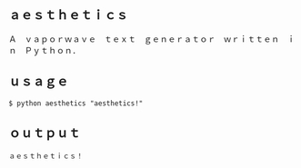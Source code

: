 ａｅｓｔｈｅｔｉｃｓ
---
Ａ　ｖａｐｏｒｗａｖｅ　ｔｅｘｔ　ｇｅｎｅｒａｔｏｒ　ｗｒｉｔｔｅｎ　ｉｎ　Ｐｙｔｈｏｎ．

ｕｓａｇｅ
---
`$ python aesthetics "aesthetics!"`

ｏｕｔｐｕｔ
---
`ａｅｓｔｈｅｔｉｃｓ！`
